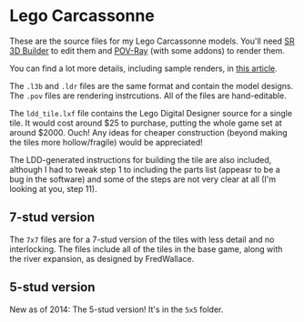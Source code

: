 Lego Carcassonne
================

These are the source files for my Lego Carcassonne models. You'll need <a href="http://staff.polito.it/sergio.reano/">SR 3D Builder</a> to edit them and <a href="http://www.povray.org">POV-Ray</a> (with some addons) to render them.

You can find a lot more details, including sample renders, in <a href="http://www.iamcal.com/lego-carcassonne/">this article</a>.

The <code>.l3b</code> and <code>.ldr</code> files are the same format and contain the model designs. The <code>.pov</code> files are rendering instrcutions. All of the files are hand-editable.

The <code>ldd_tile.lxf</code> file contains the Lego Digital Designer source for a single tile. It would cost around $25 to purchase, putting the whole game set at around $2000. Ouch! Any ideas for cheaper construction (beyond making the tiles more hollow/fragile) would be appreciated!

The LDD-generated instructions for building the tile are also included, although I had to tweak step 1 to including the parts list (appeasr to be a bug in the software) and some of the steps are not very clear at all (I'm looking at you, step 11).


7-stud version
--------------

The `7x7` files are for a 7-stud version of the tiles with less detail and no interlocking. The files include all of the tiles in the base game, along with the river expansion, as designed by FredWallace.

5-stud version
--------------

New as of 2014: The 5-stud version! It's in the `5x5` folder.
